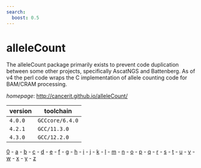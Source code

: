 ```yaml
---
search:
  boost: 0.5
---
```

# alleleCount

The alleleCount package primarily exists to prevent code duplication between some other projects, specifically AscatNGS and Battenberg. As of v4 the perl  code wraps the C implementation of allele counting code for BAM/CRAM processing.

*homepage*: <http://cancerit.github.io/alleleCount/>

version | toolchain
--------|----------
``4.0.0`` | ``GCCcore/6.4.0``
``4.2.1`` | ``GCC/11.3.0``
``4.3.0`` | ``GCC/12.2.0``

[0](../0/index.md) - [a](../a/index.md) - [b](../b/index.md) - [c](../c/index.md) - [d](../d/index.md) - [e](../e/index.md) - [f](../f/index.md) - [g](../g/index.md) - [h](../h/index.md) - [i](../i/index.md) - [j](../j/index.md) - [k](../k/index.md) - [l](../l/index.md) - [m](../m/index.md) - [n](../n/index.md) - [o](../o/index.md) - [p](../p/index.md) - [q](../q/index.md) - [r](../r/index.md) - [s](../s/index.md) - [t](../t/index.md) - [u](../u/index.md) - [v](../v/index.md) - [w](../w/index.md) - [x](../x/index.md) - [y](../y/index.md) - [z](../z/index.md)

